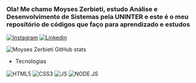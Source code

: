 
### Ola! Me chamo Moyses Zerbieti, estudo Análise e Desenvolvimento de Sistemas pela UNINTER e este é o meu repositório de códigos que faço para aprendizado e estudos 

[![Instagram](https://img.shields.io/badge/Instagram-E4405F?style=for-the-badge&logo=instagram&logoColor=white)](https://www.instagram.com/_zerbietii/) [![Linkedin](https://img.shields.io/badge/LinkedIn-0077B5?style=for-the-badge&logo=linkedin&logoColor=white)](https://www.linkedin.com/in/moyses-zerbieti/)

![Moyses Zerbieti GitHub stats](https://github-readme-stats.vercel.app/api?username=Moyses-Zerbieti&show_icons=true&theme=radical)

 - Tecnologias
<div style = "display: inline_block">
<img align="center" alt= "HTML5" src= "https://img.shields.io/badge/HTML5-E34F26?style=for-the-badge&logo=html5&logoColor=white" />
   <img align="center" alt= "CSS3" src= "https://img.shields.io/badge/CSS3-1572B6?style=for-the-badge&logo=css3&logoColor=white" />
  <img align="center" alt= "JS" src= "https://img.shields.io/badge/JavaScript-F7DF1E?style=for-the-badge&logo=javascript&logoColor=black"/>
   <img align="center" alt= "NODE.JS" src= "https://img.shields.io/badge/Node.js-43853D?style=for-the-badge&logo=node.js&logoColor=white" />
</div>

